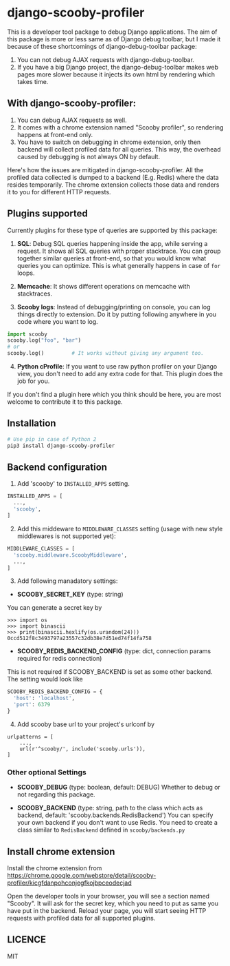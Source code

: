 # django-scooby-profiler

This is a developer tool package to debug Django applications.
The aim of this package is more or less same as of Django debug toolbar,
but I made it because of these shortcomings of django-debug-toolbar package:

1) You can not debug AJAX requests with django-debug-toolbar.
2) If you have a big Django project, the django-debug-toolbar makes web pages more slower
because it injects its own html by rendering which takes time.

## With django-scooby-profiler:

1) You can debug AJAX requests as well.
2) It comes with a chrome extension named "Scooby profiler", so rendering happens at front-end only.
3) You have to switch on debugging in chrome extension, only then backend will collect profiled data for all queries.
This way, the overhead caused by debugging is not always ON by default.

Here's how the issues are mitigated in django-scooby-profiler.
All the profiled data collected is dumped to a backend (E.g. Redis) where the data resides temporarily.
The chrome extension collects those data and renders it to you for different HTTP requests.

## Plugins supported
Currently plugins for these type of queries are supported by this package:

1) **SQL**:
Debug SQL queries happening inside the app, while serving a request. It shows all SQL queries with proper stacktrace.
You can group together similar queries at front-end, so that you would know what queries you can optimize.
This is what generally happens in case of `for` loops.

2) **Memcache**:
It shows different operations on memcache with stacktraces.

3) **Scooby logs**:
Instead of debugging/printing on console, you can log things directly to extension.
Do it by putting following anywhere in you code where you want to log.

```python
import scooby
scooby.log("foo", "bar")
# or
scooby.log()         # It works without giving any argument too.
```

4) **Python cProfile**:
If you want to use raw python profiler on your Django view, you don't need to add any extra code for that.
This plugin does the job for you.

If you don't find a plugin here which you think should be here, you are most welcome to contribute it to this package.

## Installation

```bash
# Use pip in case of Python 2
pip3 install django-scooby-profiler 
```

## Backend configuration

1) Add 'scooby' to `INSTALLED_APPS` setting.
```python
INSTALLED_APPS = [
  ...,
  'scooby',
]
```

2) Add this middeware to `MIDDLEWARE_CLASSES` setting (usage with new style middlewares is not supported yet):
```python
MIDDLEWARE_CLASSES = [
  'scooby.middleware.ScoobyMiddleware',
  ...,
]
```

3) Add following manadatory settings:

* **SCOOBY_SECRET_KEY** (type: string)

You can generate a secret key by
```
>>> import os
>>> import binascii
>>> print(binascii.hexlify(os.urandom(24)))
0ccd512f8c3493797a23557c32db38e7d51ed74f14fa758
```


* **SCOOBY_REDIS_BACKEND_CONFIG** (type: dict, connection params required for redis connection)

This is not required if SCOOBY_BACKEND is set as some other backend.
The setting would look like

```python
SCOOBY_REDIS_BACKEND_CONFIG = {
  'host': 'localhost',
  'port': 6379
}
```

4) Add scooby base url to your project's urlconf by

```
urlpatterns = [
    ...,
    url(r'^scooby/', include('scooby.urls')),
]
```

### Other optional Settings

* **SCOOBY_DEBUG** (type: boolean, default: DEBUG)
Whether to debug or not regarding this package.

* **SCOOBY_BACKEND** (type: string, path to the class which acts as backend, default: 'scooby.backends.RedisBackend')
You can specify your own backend if you don't want to use Redis.
You need to create a class similar to `RedisBackend` defined in `scooby/backends.py`


## Install chrome extension
Install the chrome extension from https://chrome.google.com/webstore/detail/scooby-profiler/kicgfdanpohconjegfkojbpceodecjad

Open the developer tools in your browser, you will see a section named "Scooby".
It will ask for the secret key, which you need to put as same you have put in the backend.
Reload your page, you will start seeing HTTP requests with profiled data for all supported plugins.

## LICENCE
MIT
